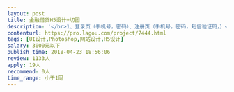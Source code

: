 ```yaml
---                
layout: post       
title: 金融借贷H5设计+切图           
description: '</br>1、登录页（手机号，密码）、注册页（手机号，密码，短信验证码，）</br>2、首页</br>顶部轮播图</br>中间额度可选</br>借款利息按金额1.5%自动计算</br></br>二、认证中心</br>顶部是额度</br></br>四、基础认证</br>1、身份认证</br>字段：人脸识别、身份证OCR识别（姓名身份证自动获取）</br>学历</br>婚姻状况</br>现居城市</br>详细地址</br>居住时长</br></br>2、银行卡</br>开户银行</br>银行卡号</br>预留手机号</br></br>3、紧急联系人</br>直系亲属</br>其他联系人</br></br>4、手机运营商</br></br>5、工作信息</br>工作类型（下拉框）-上班族-企业主-自由职业-学生</br>单位名称</br>单位地址</br>单位电话</br>工作照片（选填）</br>工作时长（选填）</br>发薪日期（选填）</br></br>五、加分认证</br>京东账号</br>淘宝账号</br>常用邮箱</br>QQ账号</br>微信账号</br></br>六、资料认证完成以后，点击立即借款，跳转一个支付选择页面（微信或支付宝）、提示用户购买加速卡。一小时极速审核。支付成功以后，跳转申请成功，等待审核页面</br>七、个人中心：我要还款，申请记录，我的银行卡，关注公众号，密码修改、找回密码、意见反馈（7个菜单对应7个页面）</br>八、 底部主菜单导航：“借款”，“还款”，“我的”。</br>'     
contenturl: https://pro.lagou.com/project/7444.html      
tags: [UI设计,Photoshop,网站设计,H5设计]            
salary: 3000元以下          
publish_time: 2018-04-23 18:56:06         
review: 1133人                   
apply: 19人                   
recommend: 0人                   
time_range: 小于1周              
---                 
```

